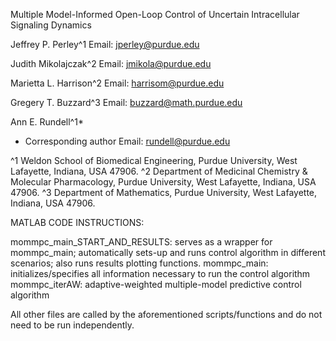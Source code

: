 Multiple Model-Informed Open-Loop Control of Uncertain Intracellular Signaling Dynamics


Jeffrey P. Perley^1
Email: jperley@purdue.edu
	
Judith Mikolajczak^2
Email: jmikola@purdue.edu

Marietta L. Harrison^2
Email: harrisom@purdue.edu

Gregery T. Buzzard^3
Email: buzzard@math.purdue.edu

Ann E. Rundell^1*
* Corresponding author
Email: rundell@purdue.edu

^1 Weldon School of Biomedical Engineering, Purdue University, West Lafayette, Indiana, USA 47906.
^2 Department of Medicinal Chemistry & Molecular Pharmacology, Purdue University, West Lafayette, Indiana, USA 47906.
^3 Department of Mathematics, Purdue University, West Lafayette, Indiana, USA 47906.



MATLAB CODE INSTRUCTIONS:

mommpc_main_START_AND_RESULTS: serves as a wrapper for mommpc_main; automatically sets-up and runs control algorithm in different scenarios; also runs results plotting functions.
mommpc_main: initializes/specifies all information necessary to run the control algorithm
mommpc_iterAW: adaptive-weighted multiple-model predictive control algorithm

All other files are called by the aforementioned scripts/functions and do not need to be run independently.
